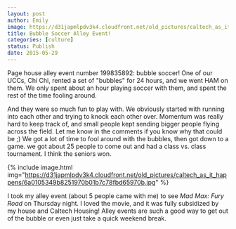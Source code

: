```yaml
---
layout: post
author: Emily
image: https://d31japmlpdv3k4.cloudfront.net/old_pictures/caltech_as_it_happens/6a0105349b8251970b01b7c78fbd56970b.jpg
title: Bubble Soccer Alley Event! 
categories: [culture]
status: Publish
date: 2015-05-29
---
```


Page house alley event number 199835892: bubble soccer!
One of our UCCs, Chi Chi, rented a set of "bubbles" for 24 hours, and we went HAM on them. We only spent about an hour playing soccer with them, and spent the rest of the time fooling around.

And they were so much fun to play with. We obviously started with running into each other and trying to knock each other over. Momentum was really hard to keep track of, and small people kept sending bigger people flying across the field. Let me know in the comments if you know why that could be ;)
We got a lot of time to fool around with the bubbles, then got down to a game. we got about 25 people to come out and had a class vs. class tournament. I think the seniors won.


{% include image.html img="https://d31japmlpdv3k4.cloudfront.net/old_pictures/caltech_as_it_happens/6a0105349b8251970b01b7c78fbd65970b.jpg" %}

I took my alley event (about 5 people came with me) to see *Mad Max: Fury Road* on Thursday night. I loved the movie, and it was fully subsidized by my house and Caltech Housing! Alley events are such a good way to get out of the bubble or even just take a quick weekend break.

